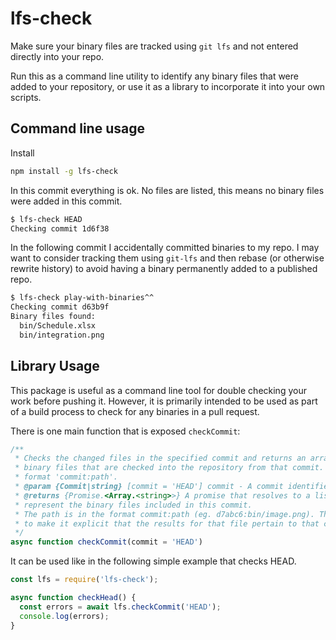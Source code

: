 # lfs-check

Make sure your binary files are tracked using `git lfs` and not entered directly into your repo.

Run this as a command line utility to identify any binary files that were added to your repository, or use it as a library to incorporate it into your own scripts.

## Command line usage

Install

```sh
npm install -g lfs-check
```

In this commit everything is ok. No files are listed, this means no binary files were added in this commit.

```sh
$ lfs-check HEAD
Checking commit 1d6f38
```

In the following commit I accidentally committed binaries to my repo. I may want to consider tracking them using `git-lfs` and then rebase (or otherwise rewrite history) to avoid having a binary permanently added to a published repo.

```sh
$ lfs-check play-with-binaries^^
Checking commit d63b9f
Binary files found:
  bin/Schedule.xlsx
  bin/integration.png
```

## Library Usage

This package is useful as a command line tool for double checking your work before pushing it. However, it is primarily intended to be used as part of a build process to check for any binaries in a pull request.

There is one main function that is exposed `checkCommit`:

```js
/**
 * Checks the changed files in the specified commit and returns an array of
 * binary files that are checked into the repository from that commit. The files are identified in the
 * format 'commit:path'.
 * @param {Commit|string} [commit = 'HEAD'] commit - A commit identifier
 * @returns {Promise.<Array.<string>>} A promise that resolves to a list of file paths. These paths
 * represent the binary files included in this commit.
 * The path is in the format commit:path (eg. d7abc6:bin/image.png). This commit prefix is used
 * to make it explicit that the results for that file pertain to that commit.
 */
async function checkCommit(commit = 'HEAD')
```

It can be used like in the following simple example that checks HEAD.

```js
const lfs = require('lfs-check');

async function checkHead() {
  const errors = await lfs.checkCommit('HEAD');
  console.log(errors);
}
```